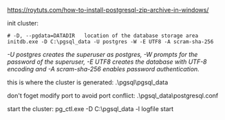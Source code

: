 https://roytuts.com/how-to-install-postgresql-zip-archive-in-windows/

init cluster:
```
# -D, --pgdata=DATADIR   location of the database storage area
initdb.exe -D C:\pgsql_data -U postgres -W -E UTF8 -A scram-sha-256

```

_-U postgres creates the superuser as postgres, -W prompts for the password of the superuser, -E UTF8 creates the database with UTF-8 encoding and -A scram-sha-256 enables password authentication._


this is where the cluster is generated: 
.\pgsql\pgsql_data


don't foget modify port to avoid port conflict: .\pgsql_data\postgresql.conf

start the cluster:
pg_ctl.exe -D C:\pgsql_data -l logfile start



